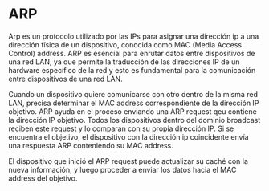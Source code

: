 # ARP

Arp es un protocolo utilizado por las IPs para asignar una dirección ip a una dirección física de un dispositivo, conocida como MAC (Media Access Control) address. ARP es esencial para enrutar datos entre dispositivos de una red LAN, ya que permite la traducción de las direcciones IP de un hardware específico de la red y esto es fundamental para la comunicación entre dispositivos de una red LAN.

Cuando un dispositivo quiere comunicarse con otro dentro de la misma red LAN, precisa determinar el MAC address correspondiente de la dirección IP objetivo. ARP ayuda en el proceso 
enviando una ARP request qeu contiene la dirección IP objetivo. Todos los dispositivos dentro del dominio broadcast reciben este request y lo comparan con su propia dirección IP. Si se encuentra el objetivo, el dispositivo con la dirección ip coincidente envía una respuesta ARP conteniendo su MAC address.

El dispositivo que inició el ARP request puede actualizar su caché con la nueva información, y luego proceder a enviar los datos hacia el MAC address del objetivo.

